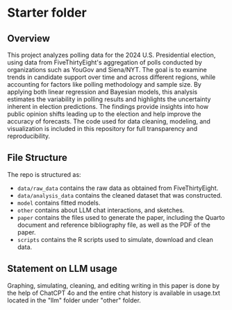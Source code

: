 # Starter folder

## Overview

This project analyzes polling data for the 2024 U.S. Presidential election, using data from FiveThirtyEight's aggregation of polls conducted by organizations such as YouGov and Siena/NYT. The goal is to examine trends in candidate support over time and across different regions, while accounting for factors like polling methodology and sample size. By applying both linear regression and Bayesian models, this analysis estimates the variability in polling results and highlights the uncertainty inherent in election predictions. The findings provide insights into how public opinion shifts leading up to the election and help improve the accuracy of forecasts. The code used for data cleaning, modeling, and visualization is included in this repository for full transparency and reproducibility.

## File Structure

The repo is structured as:

-   `data/raw_data` contains the raw data as obtained from FiveThirtyEight.
-   `data/analysis_data` contains the cleaned dataset that was constructed.
-   `model` contains fitted models. 
-   `other` contains about LLM chat interactions, and sketches.
-   `paper` contains the files used to generate the paper, including the Quarto document and reference bibliography file, as well as the PDF of the paper. 
-   `scripts` contains the R scripts used to simulate, download and clean data.

## Statement on LLM usage

Graphing, simulating, cleaning, and editing writing in this paper is done by the help of ChatCPT 4o and the entire chat history is available in usage.txt located in the "llm" folder under "other" folder.